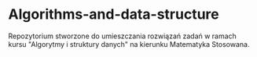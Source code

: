 # Algorithms-and-data-structure
Repozytorium stworzone do umieszczania rozwiązań zadań w ramach kursu "Algorytmy i struktury danych" na kierunku Matematyka Stosowana.
